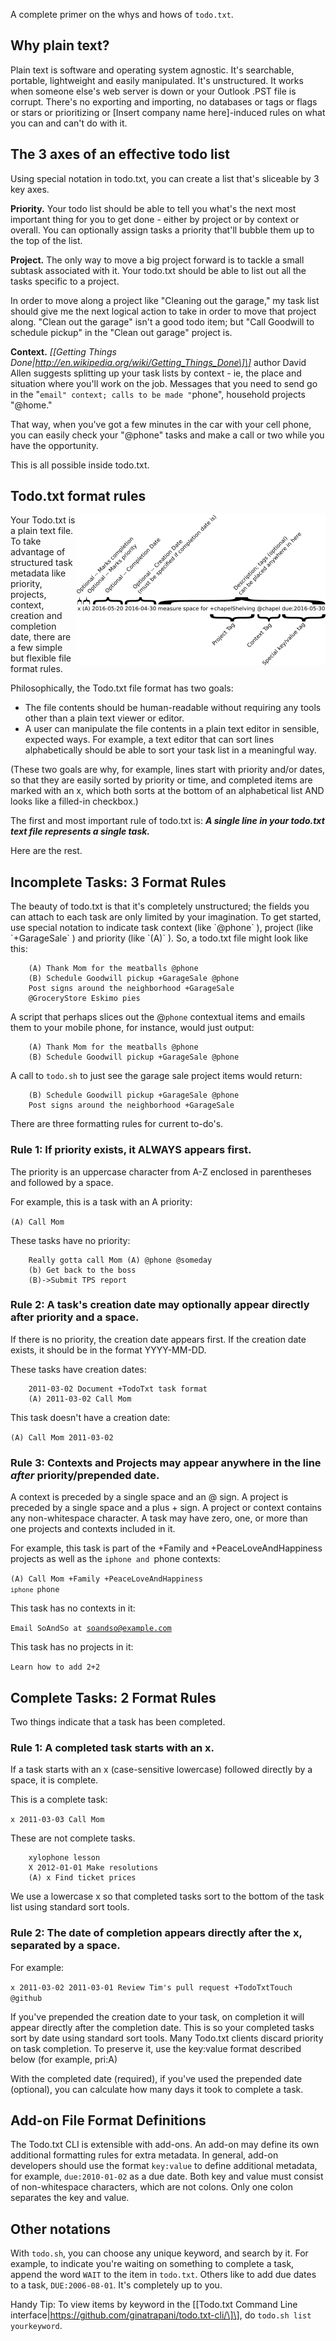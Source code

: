 A complete primer on the whys and hows of `todo.txt`.

## Why plain text?

Plain text is software and operating system agnostic. It's searchable,
portable, lightweight and easily manipulated. It's unstructured. It
works when someone else's web server is down or your Outlook .PST file
is corrupt. There's no exporting and importing, no databases or tags or
flags or stars or prioritizing or \[Insert company name here\]-induced
rules on what you can and can't do with it.

## The 3 axes of an effective todo list

Using special notation in todo.txt, you can create a list that's
sliceable by 3 key axes.

**Priority.** Your todo list should be able to tell you what's the next
most important thing for you to get done - either by project or by
context or overall. You can optionally assign tasks a priority that'll
bubble them up to the top of the list.

**Project.** The only way to move a big project forward is to tackle a
small subtask associated with it. Your todo.txt should be able to list
out all the tasks specific to a project.

In order to move along a project like "Cleaning out the garage," my task
list should give me the next logical action to take in order to move
that project along. "Clean out the garage" isn't a good todo item; but
"Call Goodwill to schedule pickup" in the "Clean out garage" project is.

**Context.** *\[\[Getting Things
Done\|http://en.wikipedia.org/wiki/Getting_Things_Done\]\]* author David
Allen suggests splitting up your task lists by context - ie, the place
and situation where you'll work on the job. Messages that you need to
send go in the "`email" context; calls to be made "`phone", household
projects "@home."

That way, when you've got a few minutes in the car with your cell phone,
you can easily check your "@phone" tasks and make a call or two while
you have the opportunity.

This is all possible inside todo.txt.

## Todo.txt format rules

<img align="right" src="./todo.txt_summary.png" alt="Format Quick Reference Image"></span>Your
Todo.txt is a plain text file. To take advantage of structured task
metadata like priority, projects, context, creation and completion date,
there are a few simple but flexible file format rules.

Philosophically, the Todo.txt file format has two goals:

- The file contents should be human-readable without requiring any tools
  other than a plain text viewer or editor.
- A user can manipulate the file contents in a plain text editor in
  sensible, expected ways. For example, a text editor that can sort
  lines alphabetically should be able to sort your task list in a
  meaningful way.

(These two goals are why, for example, lines start with priority and/or
dates, so that they are easily sorted by priority or time, and completed
items are marked with an x, which both sorts at the bottom of an
alphabetical list AND looks like a filled-in checkbox.)

The first and most important rule of todo.txt is: ***A single line in
your todo.txt text file represents a single task.***

Here are the rest.

## Incomplete Tasks: 3 Format Rules

The beauty of todo.txt is that it's completely unstructured; the fields
you can attach to each task are only limited by your imagination. To get
started, use special notation to indicate task context (like \`@phone\`
), project (like \`+GarageSale\` ) and priority (like \`(A)\` ). So, a
todo.txt file might look like this:

        (A) Thank Mom for the meatballs @phone 
        (B) Schedule Goodwill pickup +GarageSale @phone
        Post signs around the neighborhood +GarageSale
        @GroceryStore Eskimo pies

A script that perhaps slices out the @`phone` contextual items and
emails them to your mobile phone, for instance, would just output:

        (A) Thank Mom for the meatballs @phone 
        (B) Schedule Goodwill pickup +GarageSale @phone

A call to `todo.sh` to just see the garage sale project items would
return:

        (B) Schedule Goodwill pickup +GarageSale @phone
        Post signs around the neighborhood +GarageSale

There are three formatting rules for current to-do's.

### Rule 1: If priority exists, it ALWAYS appears first.

The priority is an uppercase character from A-Z enclosed in parentheses
and followed by a space.

For example, this is a task with an A priority:

<code>(A) Call Mom</code>

These tasks have no priority:

        Really gotta call Mom (A) @phone @someday
        (b) Get back to the boss
        (B)->Submit TPS report

### Rule 2: A task's creation date may optionally appear directly after priority and a space.

If there is no priority, the creation date appears first. If the
creation date exists, it should be in the format YYYY-MM-DD.

These tasks have creation dates:

        2011-03-02 Document +TodoTxt task format
        (A) 2011-03-02 Call Mom

This task doesn't have a creation date:

<code>(A) Call Mom 2011-03-02</code>

### Rule 3: Contexts and Projects may appear anywhere in the line *after* priority/prepended date.

A context is preceded by a single space and an @ sign. A project is
preceded by a single space and a plus + sign. A project or context
contains any non-whitespace character. A task may have zero, one, or
more than one projects and contexts included in it.

For example, this task is part of the +Family and +PeaceLoveAndHappiness
projects as well as the `iphone and `phone contexts:

<code>(A) Call Mom +Family +PeaceLoveAndHappiness `iphone `phone</code>

This task has no contexts in it:

<code>Email SoAndSo at soandso@example.com</code>

This task has no projects in it:

<code>Learn how to add 2+2</code>

## Complete Tasks: 2 Format Rules

Two things indicate that a task has been completed.

### Rule 1: A completed task starts with an x.

If a task starts with an x (case-sensitive lowercase) followed directly
by a space, it is complete.

This is a complete task:

<code>x 2011-03-03 Call Mom</code>

These are not complete tasks.

        xylophone lesson
        X 2012-01-01 Make resolutions
        (A) x Find ticket prices

We use a lowercase x so that completed tasks sort to the bottom of the
task list using standard sort tools.

### Rule 2: The date of completion appears directly after the x, separated by a space.

For example:

<code>x 2011-03-02 2011-03-01 Review Tim's pull request +TodoTxtTouch
@github</code>

If you've prepended the creation date to your task, on completion it
will appear directly after the completion date. This is so your
completed tasks sort by date using standard sort tools. Many Todo.txt
clients discard priority on task completion. To preserve it, use the
key:value format described below (for example, pri:A)

With the completed date (required), if you've used the prepended date
(optional), you can calculate how many days it took to complete a task.

## Add-on File Format Definitions

The Todo.txt CLI is extensible with add-ons. An add-on may define its
own additional formatting rules for extra metadata. In general, add-on
developers should use the format <code>key:value</code> to define
additional metadata, for example, <code>due:2010-01-02</code> as a due
date. Both key and value must consist of non-whitespace characters,
which are not colons. Only one colon separates the key and value.

## Other notations

With `todo.sh`, you can choose any unique keyword, and search by it. For
example, to indicate you're waiting on something to complete a task,
append the word `WAIT` to the item in `todo.txt`. Others like to add due
dates to a task, `DUE:2006-08-01`. It's completely up to you.

Handy Tip: To view items by keyword in the \[\[Todo.txt Command Line
interface\|https://github.com/ginatrapani/todo.txt-cli/\]\], do
`todo.sh list yourkeyword`.

